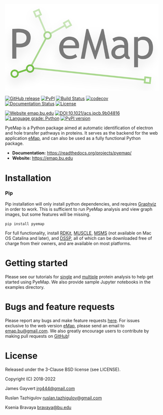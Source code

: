 <div align="center">
  <img src="https://github.com/gayverjr/pyemap/blob/main/docs/logo/pyemap_logo.png">
</div>

[![GitHub release](https://img.shields.io/github/release/gayverjr/pyemap.svg)](https://github.com/gayverjr/pyemap) 
[![PyPI](https://badge.fury.io/py/pyemap.svg)](https://pypi.org/project/pyemap/)
[![Build Status](https://github.com/gayverjr/pyemap/workflows/ubuntu/badge.svg)](https://github.com/gayverjr/pyemap/actions) [![codecov](https://codecov.io/gh/gayverjr/pyemap/branch/main/graph/badge.svg)](https://codecov.io/gh/gayverjr/pyemap/branch/main) [![Documentation Status](https://readthedocs.org/projects/pyemap/badge/?version=latest)](https://pyemap.readthedocs.io/en/latest/?badge=latest) [![License](https://img.shields.io/badge/License-BSD%203--Clause-blue.svg)](https://github.com/gayverjr/pyemap/blob/main/LICENSE)

[![Website emap.bu.edu](https://img.shields.io/website-up-down-green-red/https/emap.bu.edu.svg)](https://emap.bu.edu/) [![DOI:10.1021/acs.jpcb.9b04816](https://zenodo.org/badge/DOI/10.1021/acs.jpcb.9b04816.svg)](https://doi.org/10.1021/acs.jpcb.9b04816) [![Language grade: Python](https://img.shields.io/lgtm/grade/python/g/gayverjr/pyemap.svg?logo=lgtm&logoWidth=18)](https://lgtm.com/projects/g/gayverjr/pyemap/context:python) [![PyPI version](https://badge.fury.io/py/pyemap.svg)](https://badge.fury.io/py/pyemap)

PyeMap is a Python package aimed at automatic identification of electron and hole transfer pathways in proteins.
It serves as the backend for the web application [eMap](https://emap.bu.edu/), and can also be used as a fully functional Python package.

- **Documentation:** https://readthedocs.org/projects/pyemap/
- **Website:** https://emap.bu.edu

# Installation

### Pip
Pip installation will only install python dependencies, and requires [Graphviz](https://graphviz.gitlab.io/) in order to work. This is sufficient to run PyeMap analysis and view graph images, but some features will be missing.
```
pip install pyemap
```
For full functionality, install [RDKit](https://www.rdkit.org/docs/Install.html), [MUSCLE](https://www.drive5.com/muscle/), [MSMS](http://mgltools.scripps.edu/packages/MSMS) (not available on Mac OS Catalina and later), and [DSSP](https://swift.cmbi.umcn.nl/gv/dssp/DSSP_3.html), all of which can be downloaded free of charge from their owners, and are available on most platforms. 

# Getting started
Please see our tutorials for [single](https://pyemap.readthedocs.io/en/latest/tutorial/single_protein.html) and [multiple](https://pyemap.readthedocs.io/en/latest/tutorial/mining.html) protein analysis to help get started using PyeMap. We also provide sample Jupyter notebooks in the examples directory.

# Bugs and feature requests
Please report any bugs and make feature requests [here](https://github.com/gayverjr/pyemap/issues). For issues exclusive to the web version [eMap](https:emap.bu.edu), please send an email to <emap.bu@gmail.com>. We also greatly encourage users to contribute by making pull requests on [GitHub](https://github.com/gayverjr/pyemap)!

# License
Released under the 3-Clause BSD license (see LICENSE).

Copyright (C) 2018-2022

James Gayvert <jrg444@gmail.com>

Ruslan Tazhigulov <ruslan.tazhigulov@gmail.com>

Ksenia Bravaya <bravaya@bu.edu>
